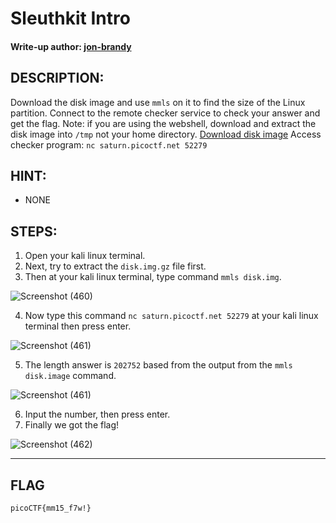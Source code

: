 # Sleuthkit Intro
#### Write-up author: [jon-brandy](https://github.com/jon-brandy)
## DESCRIPTION:
Download the disk image and use `mmls` on it to find the size of the Linux partition. 
Connect to the remote checker service to check your answer and get the flag. 
Note: if you are using the webshell, download and extract the disk image into `/tmp` not your home directory.
[Download disk image]()
Access checker program: `nc saturn.picoctf.net 52279`
## HINT:
- NONE
## STEPS:
1. Open your kali linux terminal.
2. Next, try to extract the `disk.img.gz` file first.
3. Then at your kali linux terminal, type command `mmls disk.img`.

![Screenshot (460)](https://user-images.githubusercontent.com/70703371/174725355-e3acba4b-48bb-4f8f-8d0e-c9f3efa0c25d.png)

4. Now type this command `nc saturn.picoctf.net 52279` at your kali linux terminal then press enter.

![Screenshot (461)](https://user-images.githubusercontent.com/70703371/174725878-8b24dc6e-3d33-4f3b-8db3-be09e2d7ff5b.png)

5. The length answer is `202752` based from the output from the `mmls disk.image` command.

![Screenshot (461)](https://user-images.githubusercontent.com/70703371/174725989-f5b5e071-a824-4ced-9485-03f0c95b9ec0.png)

6. Input the number, then press enter.
7. Finally we got the flag!

![Screenshot (462)](https://user-images.githubusercontent.com/70703371/174726165-b5315dbd-6fd8-4589-956c-97ae047e2f47.png)


---
## FLAG
```
picoCTF{mm15_f7w!}
```
